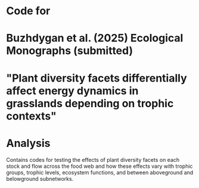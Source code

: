 
# Code for 
# Buzhdygan et al. (2025) Ecological Monographs (submitted)

# "Plant diversity facets differentially affect energy dynamics in grasslands depending on trophic contexts" 


# Analysis 
Contains codes for testing the effects of plant diversity facets on each stock and flow across the food web and how these effects vary with trophic groups, trophic levels, ecosystem functions, and between aboveground and belowground subnetworks.

